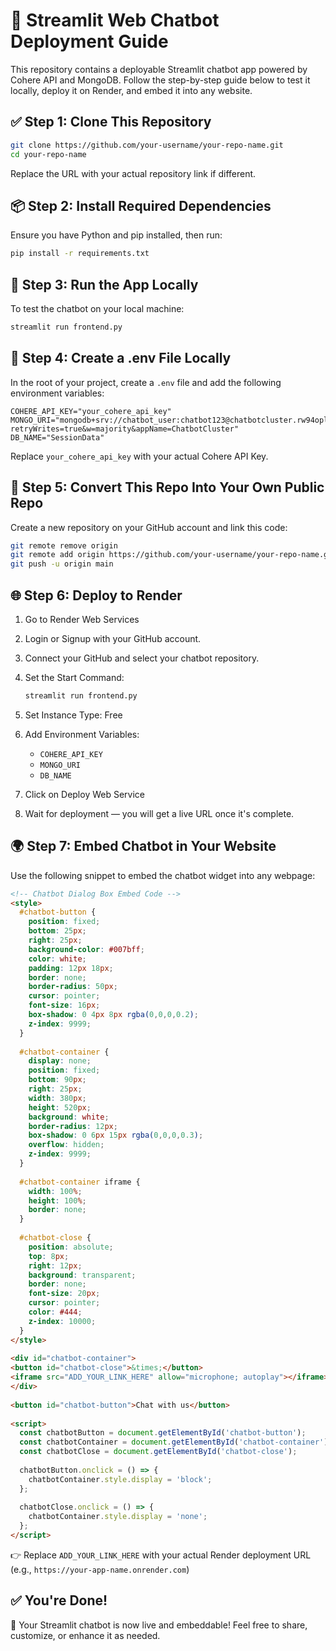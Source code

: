 # 💬 Streamlit Web Chatbot Deployment Guide

This repository contains a deployable Streamlit chatbot app powered by Cohere API and MongoDB. Follow the step-by-step guide below to test it locally, deploy it on Render, and embed it into any website.
 
## ✅ Step 1: Clone This Repository

```bash
git clone https://github.com/your-username/your-repo-name.git
cd your-repo-name
```

Replace the URL with your actual repository link if different.
 
## 📦 Step 2: Install Required Dependencies

Ensure you have Python and pip installed, then run:
 
```bash
pip install -r requirements.txt
```

## 🧪 Step 3: Run the App Locally

To test the chatbot on your local machine:
 
```bash
streamlit run frontend.py
```

## 🔐 Step 4: Create a .env File Locally

In the root of your project, create a `.env` file and add the following environment variables:
 
```env
COHERE_API_KEY="your_cohere_api_key"
MONGO_URI="mongodb+srv://chatbot_user:chatbot123@chatbotcluster.rw94opl.mongodb.net/?retryWrites=true&w=majority&appName=ChatbotCluster"
DB_NAME="SessionData"
```

Replace `your_cohere_api_key` with your actual Cohere API Key.
 
## 🚀 Step 5: Convert This Repo Into Your Own Public Repo

Create a new repository on your GitHub account and link this code:
 
```bash
git remote remove origin
git remote add origin https://github.com/your-username/your-repo-name.git
git push -u origin main
```

## 🌐 Step 6: Deploy to Render

1. Go to Render Web Services
 
2. Login or Signup with your GitHub account.
 
3. Connect your GitHub and select your chatbot repository.
 
4. Set the Start Command:
 
   ```bash
   streamlit run frontend.py
   ```

5. Set Instance Type: Free
 
6. Add Environment Variables:
   - `COHERE_API_KEY`
   - `MONGO_URI`
   - `DB_NAME`
 
7. Click on Deploy Web Service
 
8. Wait for deployment — you will get a live URL once it's complete.
 
## 🌍 Step 7: Embed Chatbot in Your Website

Use the following snippet to embed the chatbot widget into any webpage:
 
```html
<!-- Chatbot Dialog Box Embed Code -->
<style>
  #chatbot-button {
    position: fixed;
    bottom: 25px;
    right: 25px;
    background-color: #007bff;
    color: white;
    padding: 12px 18px;
    border: none;
    border-radius: 50px;
    cursor: pointer;
    font-size: 16px;
    box-shadow: 0 4px 8px rgba(0,0,0,0.2);
    z-index: 9999;
  }
 
  #chatbot-container {
    display: none;
    position: fixed;
    bottom: 90px;
    right: 25px;
    width: 380px;
    height: 520px;
    background: white;
    border-radius: 12px;
    box-shadow: 0 6px 15px rgba(0,0,0,0.3);
    overflow: hidden;
    z-index: 9999;
  }
 
  #chatbot-container iframe {
    width: 100%;
    height: 100%;
    border: none;
  }
 
  #chatbot-close {
    position: absolute;
    top: 8px;
    right: 12px;
    background: transparent;
    border: none;
    font-size: 20px;
    cursor: pointer;
    color: #444;
    z-index: 10000;
  }
</style>
 
<div id="chatbot-container">
<button id="chatbot-close">&times;</button>
<iframe src="ADD_YOUR_LINK_HERE" allow="microphone; autoplay"></iframe>
</div>
 
<button id="chatbot-button">Chat with us</button>
 
<script>
  const chatbotButton = document.getElementById('chatbot-button');
  const chatbotContainer = document.getElementById('chatbot-container');
  const chatbotClose = document.getElementById('chatbot-close');
 
  chatbotButton.onclick = () => {
    chatbotContainer.style.display = 'block';
  };
 
  chatbotClose.onclick = () => {
    chatbotContainer.style.display = 'none';  
  };
</script>
```

👉 Replace `ADD_YOUR_LINK_HERE` with your actual Render deployment URL
(e.g., `https://your-app-name.onrender.com`)
 
## ✅ You're Done!

🎉 Your Streamlit chatbot is now live and embeddable!
Feel free to share, customize, or enhance it as needed.
 